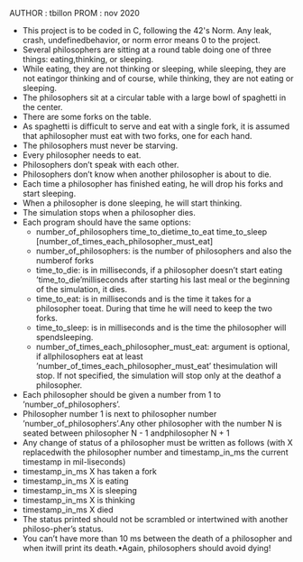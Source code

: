 
AUTHOR : tbillon 
PROM : nov 2020

- This project is to be coded in C, following the 42's Norm. Any leak, crash, undefinedbehavior, or norm error means 0 to the project.
- Several philosophers are sitting at a round table doing one of three things: eating,thinking, or sleeping.
- While eating, they are not thinking or sleeping, while sleeping, they are not eatingor thinking and of course, while thinking, they are not eating or sleeping.
- The philosophers sit at a circular table with a large bowl of spaghetti in the center.
- There are some forks on the table.
- As spaghetti is difficult to serve and eat with a single fork, it is assumed that aphilosopher must eat with two forks, one for each hand.
- The philosophers must never be starving.
- Every philosopher needs to eat.
- Philosophers don’t speak with each other.
- Philosophers don’t know when another philosopher is about to die.
- Each time a philosopher has finished eating, he will drop his forks and start sleeping.
- When a philosopher is done sleeping, he will start thinking.
- The simulation stops when a philosopher dies.
- Each program should have the same options: 
    - number_of_philosophers time_to_dietime_to_eat time_to_sleep [number_of_times_each_philosopher_must_eat]
    - number_of_philosophers: is the number of philosophers and also the numberof forks
    - time_to_die: is in milliseconds, if a philosopher doesn’t start eating ’time_to_die’milliseconds after starting his last meal or the beginning of the simulation, it dies.
    - time_to_eat: is in milliseconds and is the time it takes for a philosopher toeat. During that time he will need to keep the two forks.
    - time_to_sleep: is in milliseconds and is the time the philosopher will spendsleeping.
    - number_of_times_each_philosopher_must_eat: argument is optional, if allphilosophers eat at least ’number_of_times_each_philosopher_must_eat’ thesimulation will stop. If not specified, the simulation will stop only at the deathof a philosopher.
- Each philosopher should be given a number from 1 to ’number_of_philosophers’.
- Philosopher number 1 is next to philosopher number ’number_of_philosophers’.Any other philosopher with the number N is seated between philosopher N - 1 andphilosopher N + 1
- Any change of status of a philosopher must be written as follows (with X replacedwith the philosopher number and timestamp_in_ms the current timestamp in mil-liseconds)
- timestamp_in_ms X has taken a fork
- timestamp_in_ms X is eating
- timestamp_in_ms X is sleeping
- timestamp_in_ms X is thinking
- timestamp_in_ms X died
- The status printed should not be scrambled or intertwined with another philoso-pher’s status.
- You can’t have more than 10 ms between the death of a philosopher and when itwill print its death.•Again, philosophers should avoid dying!